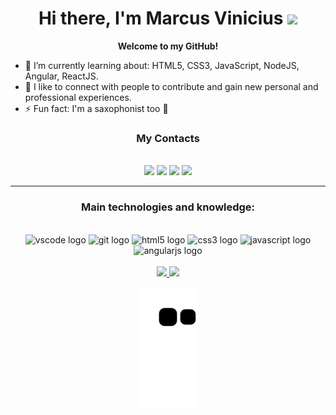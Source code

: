<h1 align="center"> Hi there, I'm Marcus Vinicius <img src="https://raw.githubusercontent.com/kaueMarques/kaueMarques/master/hi.gif" height="30px"></h1>
<p align="center"><strong>Welcome to my GitHub!</strong></p>

<!--**mvtenorios/mvtenorios** is a ✨ _special_ ✨ repository because its `README.md` (this file) appears on your GitHub profile.-->

- 🌱 I’m currently learning about: HTML5, CSS3, JavaScript, NodeJS, Angular, ReactJS.
- 👬 I like to connect with people to contribute and gain new personal and professional experiences.
- ⚡ Fun fact: I'm a saxophonist too 🎷

<div align="center">
<h3>My Contacts</h3><br>
 <a href="https://www.linkedin.com/in/marcus-vinicius-tenorio-919099206" target="_blank"><img src="https://img.shields.io/badge/-LinkedIn-%230077B5?style=for-the-badge&logo=linkedin&logoColor=white" target="_blank"></a>
 <a href = "mailto:mvtenorio@outlook.com"><img src="https://img.shields.io/badge/-Outlook-%23333?style=for-the-badge&logo=outlook&logoColor=white" target="_blank"></a>
 <a href="https://instagram.com/mvtenor" target="_blank"><img src="https://img.shields.io/badge/-Instagram-%23E4405F?style=for-the-badge&logo=instagram&logoColor=white" target="_blank"></a>
 <a href="https://discord.gg/Mouv#6854" target="_blank"><img src="https://img.shields.io/badge/Discord-7289DA?style=for-the-badge&logo=discord&logoColor=white" target="_blank"></a>
 
 ---

<div align="center">
 <h3> Main technologies and knowledge:</h3> <br>
  <img src="https://cdn.jsdelivr.net/gh/devicons/devicon/icons/vscode/vscode-original.svg" height="40" width="52" alt="vscode logo"  />
  <img src="https://cdn.jsdelivr.net/gh/devicons/devicon/icons/git/git-original.svg" height="40" width="52" alt="git logo"  />
  <img src="https://cdn.jsdelivr.net/gh/devicons/devicon/icons/html5/html5-original.svg" height="40" width="52" alt="html5 logo"  />
  <img src="https://cdn.jsdelivr.net/gh/devicons/devicon/icons/css3/css3-original.svg" height="40" width="52" alt="css3 logo"  />
  <img src="https://cdn.jsdelivr.net/gh/devicons/devicon/icons/javascript/javascript-original.svg" height="40" width="52" alt="javascript logo"  />
  <img src="https://cdn.jsdelivr.net/gh/devicons/devicon/icons/angularjs/angularjs-original.svg" height="40" width="52" alt="angularjs logo"  />                        </div><br>

<div align="center">
  <a href="https://github.com/mvtenorios">
  <img height="180em" src="https://github-readme-stats.vercel.app/api?username=mvtenorios&show_icons=true&theme=tokyonight&include_all_commits=true&count_private=true"/>
  <img height="180em" src="https://github-readme-stats.vercel.app/api/top-langs/?username=mvtenorios&layout=compact&langs_count=7&theme=tokyonight"/>
  
  ![Snake animation](https://github.com/mvtenorios/mvtenorios/blob/output/github-contribution-grid-snake.svg)
